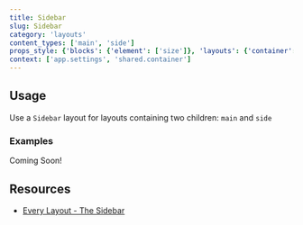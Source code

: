 ```yaml
---
title: Sidebar
slug: Sidebar
category: 'layouts'
content_types: ['main', 'side']
props_style: {'blocks': {'element': ['size']}, 'layouts': {'container': ['container', 'size']}}
context: ['app.settings', 'shared.container']
---
```


## Usage

Use a `Sidebar` layout for layouts containing two children: `main` and `side`

### Examples

<p class="feedback:prose bg:default:000 variant:bare emoji:default">Coming Soon!</p>

## Resources

- [Every Layout - The Sidebar](https://every-layout.dev/layouts/sidebar/)
